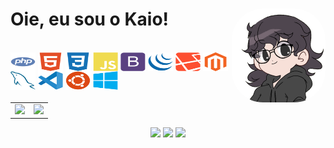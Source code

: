 
 <div style="display: inline_block;">
  <h1> 
    Oie, eu sou o Kaio!
    <a href="https://www.linkedin.com/in/kaio-piola-871348169/" target="_blank"><img align="right" alt="kaiopiola-icon" height="150" style="border-radius:50px;" src="https://raw.githubusercontent.com/kaiopiola/kaiopiola/main/icon_transparente.png"> </a> </h1>
  
  <div style="display: inline_block"><br>
<img align="center" alt="Kaio-PHP" height="30" width="40" src="https://raw.githubusercontent.com/devicons/devicon/2ae2a900d2f041da66e950e4d48052658d850630/icons/php/php-plain.svg">
    <img align="center" alt="Kaio-HTML5" height="30" width="40" src="https://raw.githubusercontent.com/devicons/devicon/2ae2a900d2f041da66e950e4d48052658d850630/icons/html5/html5-plain.svg">
        <img align="center" alt="Kaio-CSS3" height="30" width="40" src="https://raw.githubusercontent.com/devicons/devicon/2ae2a900d2f041da66e950e4d48052658d850630/icons/css3/css3-plain.svg">
        <img align="center" alt="Kaio-Javascript" height="30" width="40" src="https://raw.githubusercontent.com/devicons/devicon/2ae2a900d2f041da66e950e4d48052658d850630/icons/javascript/javascript-plain.svg">
        <img align="center" alt="Kaio-Bootstrap5" height="30" width="40" src="https://raw.githubusercontent.com/devicons/devicon/2ae2a900d2f041da66e950e4d48052658d850630/icons/bootstrap/bootstrap-plain.svg">
        <img align="center" alt="Kaio-Jquery" height="30" width="40" src="https://raw.githubusercontent.com/devicons/devicon/2ae2a900d2f041da66e950e4d48052658d850630/icons/jquery/jquery-plain.svg">
        <img align="center" alt="Kaio-Laravel" height="30" width="40" src="https://raw.githubusercontent.com/devicons/devicon/2ae2a900d2f041da66e950e4d48052658d850630/icons/laravel/laravel-plain.svg">
        <img align="center" alt="Kaio-Magento2" height="30" width="40" src="https://raw.githubusercontent.com/devicons/devicon/2ae2a900d2f041da66e950e4d48052658d850630/icons/magento/magento-original.svg">
        <img align="center" alt="Kaio-MySQL" height="30" width="40" src="https://raw.githubusercontent.com/devicons/devicon/2ae2a900d2f041da66e950e4d48052658d850630/icons/mysql/mysql-plain.svg">
        <img align="center" alt="Kaio-vscode" height="30" width="40" src="https://raw.githubusercontent.com/devicons/devicon/2ae2a900d2f041da66e950e4d48052658d850630/icons/vscode/vscode-original.svg">
        <img align="center" alt="Kaio-Ubuntu" height="30" width="40" src="https://raw.githubusercontent.com/devicons/devicon/2ae2a900d2f041da66e950e4d48052658d850630/icons/ubuntu/ubuntu-plain.svg">
        <img align="center" alt="Kaio-Windows" height="30" width="40" src="https://raw.githubusercontent.com/devicons/devicon/2ae2a900d2f041da66e950e4d48052658d850630/icons/windows8/windows8-original.svg">

    
    
    
  </div>
  
  
  <!--
  <ul style="list-style-type:none;">
    <li>🔭 Atualmente trabalhando em <a href="#link">Projeto</a></li>
    <li>🌱 Estudando Flutter</li>
    <li><a href="#link">📫 Entre em contato comigo</a></li>
  </ul>
-->
</div>


<div align="center">
  <a href="https://github.com/kaiopiola">
    <table style="border: none !important;" cellspacing="0" cellpadding="0">
  <tr style="border: none !important;">
  <td style="border: none !important;"><img height="180em" src="https://github-readme-stats.vercel.app/api?username=kaiopiola&show_icons=true&theme=dark&include_all_commits=true&count_private=true"/></td>
  <td style="border: none !important;"><img height="180em" src="https://github-readme-stats.vercel.app/api/top-langs/?username=kaiopiola&layout=compact&langs_count=7&theme=dark"/></td>
    </tr>
  </table>
  </a>
</div>

<div align="center"> 
  <a href="https://instagram.com/kaiopiola" target="_blank"><img src="https://img.shields.io/badge/-Instagram-%23E4405F?style=for-the-badge&logo=instagram&logoColor=white" target="_blank"></a>
  <a href = "mailto:kaio.piola@hotmail.com"><img src="https://img.shields.io/badge/-email-%23333?style=for-the-badge&logo=gmail&logoColor=white" target="_blank"></a>
  <a href="https://www.linkedin.com/in/kaio-piola-871348169/" target="_blank"><img src="https://img.shields.io/badge/-LinkedIn-%230077B5?style=for-the-badge&logo=linkedin&logoColor=white" target="_blank"></a> 
</div>
  
<!--
**kaiopiola/kaiopiola** is a ✨ _special_ ✨ repository because its `README.md` (this file) appears on your GitHub profile.

Here are some ideas to get you started:

- 🔭 I’m currently working on ...
- 🌱 I’m currently learning ...
- 👯 I’m looking to collaborate on ...
- 🤔 I’m looking for help with ...
- 💬 Ask me about ...
- 📫 How to reach me: ...
- 😄 Pronouns: ...
- ⚡ Fun fact: ...
-->
